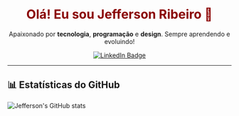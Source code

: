 <h1 align="center" style="color: #8B0000;">Olá! Eu sou Jefferson Ribeiro 👋</h1>

<p align="center">
  Apaixonado por <strong>tecnologia</strong>, <strong>programação</strong> e <strong>design</strong>. Sempre aprendendo e evoluindo!
</p>

<p align="center">
  <a href="https://www.linkedin.com/in/jefferson-ribeiro-ti" target="_blank">
    <img src="https://img.shields.io/badge/LinkedIn-Jefferson%20Ribeiro-8B0000?style=for-the-badge&logo=linkedin&logoColor=white" alt="LinkedIn Badge"/>
  </a>
</p>

---

## 📊 Estatísticas do GitHub

![Jefferson's GitHub stats](https://github-rea)
